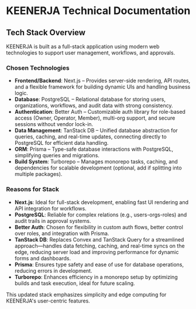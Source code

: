 # KEENERJA Technical Documentation

## Tech Stack Overview

KEENERJA is built as a full-stack application using modern web technologies to support user management, workflows, and approvals.

### Chosen Technologies

- **Frontend/Backend**: Next.js – Provides server-side rendering, API routes, and a flexible framework for building dynamic UIs and handling business logic.
- **Database**: PostgreSQL – Relational database for storing users, organizations, workflows, and audit data with strong consistency.
- **Authentication**: Better Auth – Customizable auth library for role-based access (Owner, Operator, Member), multi-org support, and secure sessions without vendor lock-in.
- **Data Management**: TanStack DB – Unified database abstraction for queries, caching, and real-time updates, connecting directly to PostgreSQL for efficient data handling.
- **ORM**: Prisma – Type-safe database interactions with PostgreSQL, simplifying queries and migrations.
- **Build System**: Turborepo – Manages monorepo tasks, caching, and dependencies for scalable development (optional, add if splitting into multiple packages).

### Reasons for Stack

- **Next.js**: Ideal for full-stack development, enabling fast UI rendering and API integration for workflows.
- **PostgreSQL**: Reliable for complex relations (e.g., users-orgs-roles) and audit trails in approval systems.
- **Better Auth**: Chosen for flexibility in custom auth flows, better control over roles, and integration with Prisma.
- **TanStack DB**: Replaces Convex and TanStack Query for a streamlined approach—handles data fetching, caching, and real-time syncs on the edge, reducing server load and improving performance for dynamic forms and dashboards.
- **Prisma**: Ensures type safety and ease of use for database operations, reducing errors in development.
- **Turborepo**: Enhances efficiency in a monorepo setup by optimizing builds and task execution, ideal for future scaling.

This updated stack emphasizes simplicity and edge computing for KEENERJA's user-centric features.
